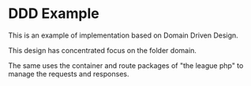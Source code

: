 # DDD Example

This is an example of implementation based on Domain Driven Design.
 

This design has concentrated focus on the folder domain.

The same uses the container and route packages of "the league php" to manage the requests and responses.